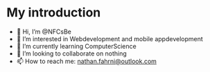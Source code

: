 # My introduction

- 👋 Hi, I’m @NFCsBe
- 👀 I’m interested in Webdevelopment and mobile appdevelopment
- 🌱 I’m currently learning ComputerScience
- 💞️ I’m looking to collaborate on nothing
- 📫 How to reach me: nathan.fahrni@outlook.com


<!---
NFCsBe/NFCsBe is a ✨ special ✨ repository because its `README.md` (this file) appears on your GitHub profile.
You can click the Preview link to take a look at your changes.
--->
